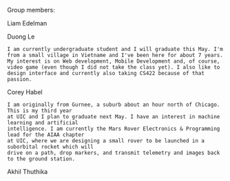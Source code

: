 



Group members: 

  Liam Edelman
  
  Duong Le
  
    I am currently undergraduate student and I will graduate this May. I'm from a small village in Vietname and I've been here for about 7 years. My interest is on Web development, Mobile Development and, of course, video game (even though I did not take the class yet). I also like to design interface and currently also taking CS422 because of that passion.
      
  Corey Habel
  
    I am originally from Gurnee, a suburb about an hour north of Chicago. This is my third year 
    at UIC and I plan to graduate next May. I have an interest in machine learning and artificial 
    intelligence. I am currently the Mars Rover Electronics & Programming lead for the AIAA chapter 
    at UIC, where we are designing a small rover to be launched in a suborbital rocket which will 
    drive on a path, drop markers, and transmit telemetry and images back to the ground station.
    
  Akhil Thuthika
